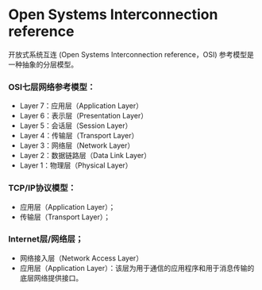 
# Open Systems Interconnection reference

开放式系统互连 (Open Systems Interconnection reference，OSI) 参考模型是一种抽象的分层模型。


### OSI七层网络参考模型：
- Layer 7：应用层（Application Layer）
- Layer 6：表示层（Presentation Layer）
- Layer 5：会话层（Session Layer）
- Layer 4：传输层（Transport Layer）
- Layer 3：网络层（Network Layer）
- Layer 2：数据链路层（Data Link Layer）
- Layer 1：物理层（Physical Layer）

### TCP/IP协议模型：
- 应用层（Application Layer）；
- 传输层（Transport Layer）；

### Internet层/网络层；
- 网络接入层（Network Access Layer）
- 应用层（Application Layer）：该层为用于通信的应用程序和用于消息传输的底层网络提供接口。

